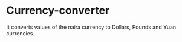 # Currency-converter
It converts values of the naira currency to Dollars, Pounds and Yuan currencies.
